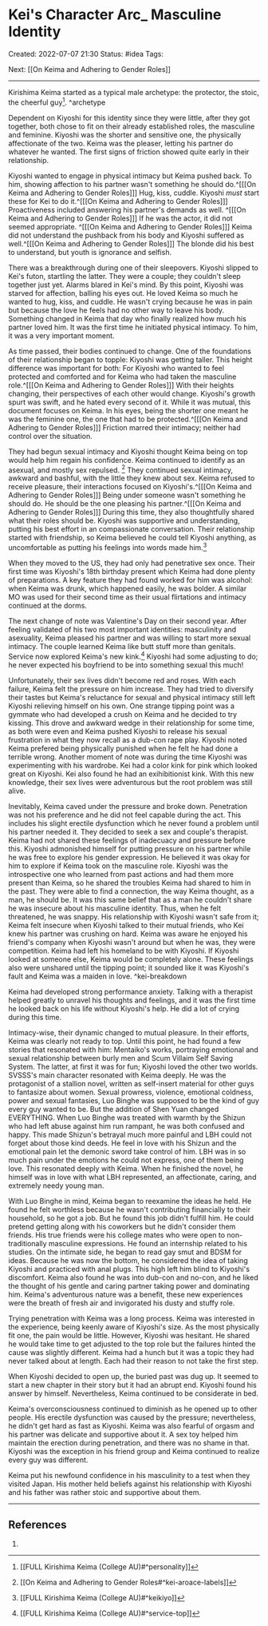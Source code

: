 # Kei's Character Arc_ Masculine Identity

Created: 2022-07-07 21:30
Status: #idea
Tags:

Next: [[On Keima and Adhering to Gender Roles]]

---

Kirishima Keima started as a typical male archetype: the protector, the stoic, the cheerful guy[^personality].  ^archetype

[^personality]: [[FULL Kirishima Keima (College AU)#^personality]] 

Dependent on Kiyoshi for this identity since they were little, after they got together, both chose to fit on their already established roles, the masculine and feminine. Kiyoshi was the shorter and sensitive one, the physically affectionate of the two. Keima was the pleaser, letting his partner do whatever he wanted. The first signs of friction showed quite early in their relationship.

Kiyoshi wanted to engage in physical intimacy but Keima pushed back. To him, showing affection to his partner wasn't something he should do.^[[[On Keima and Adhering to Gender Roles]]] Hug, kiss, cuddle. Kiyoshi *must* start these for Kei to do it.^[[[On Keima and Adhering to Gender Roles]]] Proactiveness included answering his partner's demands as well. ^[[[On Keima and Adhering to Gender Roles]]] If he was the actor, it did not seemed appropriate. ^[[[On Keima and Adhering to Gender Roles]]] Keima did not understand the pushback from his body and Kiyoshi suffered as well.^[[[On Keima and Adhering to Gender Roles]]] The blonde did his best to understand, but youth is ignorance and selfish.

There was a breakthrough during one of their sleepovers. Kiyoshi slipped to Kei's futon, startling the latter. They were a couple; they couldn't sleep together just yet. Alarms blared in Kei's mind. By this point, Kiyoshi was starved for affection, balling his eyes out. He loved Keima so much he wanted to hug, kiss, and cuddle. He wasn't crying because he was in pain but because the love he feels had no other way to leave his body. Something changed in Keima that day who finally realized how much his partner loved him. It was the first time he initiated physical intimacy. To him, it was a very important moment.

As time passed, their bodies continued to change. One of the foundations of their relationship began to topple: Kiyoshi was getting taller. This height difference was important for both: For Kiyoshi who wanted to feel protected and comforted and for Keima who had taken the masculine role.^[[[On Keima and Adhering to Gender Roles]]] With their heights changing, their perspectives of each other would change. Kiyoshi's growth spurt was swift, and he hated every second of it. While it was mutual, this document focuses on Keima. In his eyes, being the shorter one meant he was the feminine one, the one that had to be protected.^[[[On Keima and Adhering to Gender Roles]]] Friction marred their intimacy; neither had control over the situation.

They had begun sexual intimacy and Kiyoshi thought Keima being on top would help him regain his confidence. Keima continued to identify as an asexual, and mostly sex repulsed. [^2] They continued sexual intimacy, awkward and bashful, with the little they knew about sex. Keima refused to receive pleasure, their interactions focused on Kiyoshi's.^[[[On Keima and Adhering to Gender Roles]]] Being under someone wasn't something he should do. He should be the one pleasing his partner.^[[[On Keima and Adhering to Gender Roles]]] During this time, they also thoughtfully shared what their roles should be. Kiyoshi was supportive and understanding, putting his best effort in an compassionate conversation. Their relationship started with friendship, so Keima believed he could tell Kiyoshi anything, as uncomfortable as putting his feelings into words made him.[^3]

[^2]: [[On Keima and Adhering to Gender Roles#^kei-aroace-labels]]
[^3]: [[FULL Kirishima Keima (College AU)#^keikiyo]]


When they moved to the US, they had only had penetrative sex once. Their first time was Kiyoshi's 18th birthday present which Keima had done plenty of preparations. A key feature they had found worked for him was alcohol: when Keima was drunk, which happened easily, he was bolder. A similar MO was used for their second time as their usual flirtations and intimacy continued at the dorms.

The next change of note was Valentine's Day on their second year. After feeling validated of his two most important identities: masculinity and asexuality, Keima pleased his partner and was willing to start more sexual intimacy. The couple learned Keima like butt stuff more than genitals. Service now explored Keima's new kink.[^service-top]  Kiyoshi had some adjusting to do; he never expected his boyfriend to be into something sexual this much!

[^service-top]: [[FULL Kirishima Keima (College AU)#^service-top]]

Unfortunately, their sex lives didn't become red and roses. With each failure, Keima felt the pressure on him increase. They had tried to diversify their tastes but Keima's reluctance for sexual and physical intimacy still left Kiyoshi relieving himself on his own. One strange tipping point was a gymmate who had developed a crush on Keima and he decided to try kissing. This drove and awkward wedge in their relationship for some time, as both were even and Keima pushed Kiyoshi to release his sexual frustration in what they now recall as a dub-con rape play. Kiyoshi noted Keima prefered being physically punished when he felt he had done a terrible wrong. Another moment of note was during the time Kiyoshi was experimenting with his wardrobe. Kei had a color kink for pink which looked great on Kiyoshi. Kei also found he had an exihibitionist kink. With this new knowledge, their sex lives were adventurous but the root problem was still alive.

Inevitably, Keima caved under the pressure and broke down. Penetration was not his preference and he did not feel capable during the act. This includes his slight erectile dysfunction which he never found a problem until his partner needed it. They decided to seek a sex and couple's therapist. Keima had not shared these feelings of inadecuacy and pressure before this. Kiyoshi admonished himself for putting pressure on his partner while he was free to explore his gender expression. He believed it was okay for him to explore if Keima took on the masculine role. Kiyoshi was the introspective one who learned from past actions and had them more present than Keima, so he shared the troubles Keima had shared to him in the past. They were able to find a connection, the way Keima thought, as a man, he should be. It was this same belief that as a man he couldn't share he was insecure about his masculine identity. Thus, when he felt threatened, he was snappy. His relationship with Kiyoshi wasn't safe from it; Keima felt insecure when Kiyoshi talked to their mutual friends, who Kei knew his partner was crushing on hard. Keima was aware he enjoyed his friend's company when Kiyoshi wasn't around but when he was, they were competition. Keima had left his homeland to be with Kiyoshi. If Kiyoshi looked at someone else, Keima would be completely alone. These feelings also were unshared until the tipping point; it sounded like it was Kiyoshi's fault and Keima was a maiden in love. ^kei-breakdown

Keima had developed strong performance anxiety. Talking with a therapist helped greatly to unravel his thoughts and feelings, and it was the first time he looked back on his life without Kiyoshi's help. He did a lot of crying during this time.

Intimacy-wise, their dynamic changed to mutual pleasure. In their efforts, Keima was clearly not ready to top. Until this point, he had found a few stories that resonated with him: Mentaiko's works, portraying emotional and sexual relationship between burly men and Scum Villaim Self Saving System. The latter, at first it was for fun; Kiyoshi loved the other two worlds. SVSSS's main character resonated with Keima deeply. He was the protagonist of a stallion novel, written as self-insert material for other guys to fantasize about women. Sexual prowress, violence, emotional coldness, power and sexual fantasies, Luo Binghe was supposed to be the kind of guy every guy wanted to be. But the addition of Shen Yuan changed EVERYTHING. When Luo Binghe was treated with warmth by the Shizun who had left abuse against him run rampant, he was both confused and happy. This made Shizun's betrayal much more painful and LBH could not forget about those kind deeds. He feel in love with his Shizun and the emotional pain let the demonic sword take control of him. LBH was in so much pain under the emotions he could not express, one of them being love. This resonated deeply with Keima. When he finished the novel, he himself was in love with what LBH represented, an affectionate, caring, and extremely needy young man.

With Luo Binghe in mind, Keima began to reexamine the ideas he held. He found he felt worthless because he wasn't contributing financially to their household, so he got a job. But he found this job didn't fulfill him. He could pretend getting along with his coworkers but he didn't consider them friends. His true friends were his college mates who were open to non-traditionally masculine expressions. He found an internship related to his studies. On the intimate side, he began to read gay smut and BDSM for ideas. Because he was now the bottom, he considered the idea of taking Kiyoshi and practiced with anal plugs. This high left him blind to Kiyoshi's discomfort. Keima also found he was into dub-con and no-con, and he liked the thought of his gentle and caring partner taking power and dominating him. Keima's adventurous nature was a benefit, these new experiences were the breath of fresh air and invigorated his dusty and stuffy role.

Trying penetration with Keima was a long process. Keima was interested in the experience, being keenly aware of Kiyoshi's size. As the most physically fit one, the pain would be little. However, Kiyoshi was hesitant. He shared he would take time to get adjusted to the top role but the failures hinted the cause was slightly different. Keima had a hunch but it was a topic they had never talked about at length. Each had their reason to not take the first step.

When Kiyoshi decided to open up, the buried past was dug up. It seemed to start a new chapter in their story but it had an abrupt end. Kiyoshi found his answer by himself. Nevertheless, Keima continued to be considerate in bed.

Keima's overconsciousness continued to diminish as he opened up to other people. His erectile dysfunction was caused by the pressure; nevertheless, he didn't get hard as fast as Kiyoshi. Keima was also fearful of orgasm and his partner was delicate and supportive about it. A sex toy helped him maintain the erection during penetration, and there was no shame in that. Kiyoshi was the exception in his friend group and Keima continued to realize every guy was different.

Keima put his newfound confidence in his masculinity to a test when they visited Japan. His mother held beliefs against his relationship with Kiyoshi and his father was rather stoic and supportive about them.

---

## References
1. 


